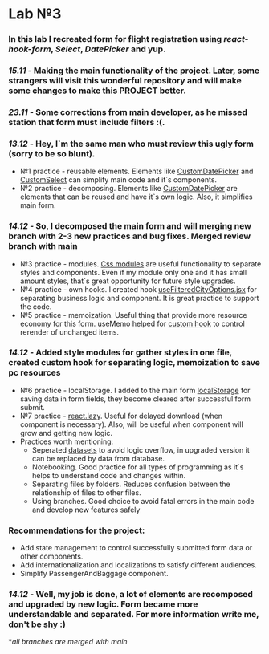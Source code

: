 # Lab №3

### In this lab I recreated form for flight registration using _react-hook-form_, _Select_, _DatePicker_ and yup.
### *15.11 -* Making the main functionality of the project. Later, some strangers will visit this wonderful repository and will make some changes to make this PROJECT better. 
### *23.11 -* Some corrections from main developer, as he missed station that form must include filters :(.
### *13.12 -* Hey, I`m the same man who must review this ugly form (sorry to be so blunt).
- №1 practice - reusable elements. Elements like [CustomDatePicker](./src/FlightSearchForm/reusableItems/CustomDatePicker.jsx) and [CustomSelect](./src/FlightSearchForm/reusableItems/CustomeSelect.jsx) can simplify main code and it`s components.
- №2 practice - decomposing. Elements like [CustomDatePicker](src/FlightSearchForm/components/TravelDetails.jsx) are elements that can be reused and have it`s own logic. Also, it simplifies main form. 

### *14.12 -* So, I decomposed the main form and will merging new branch with 2-3 new practices and bug fixes. Merged review branch with main
- №3 practice - modules. [Css modules](./src/FlightSearchForm/styles/styles.module.css) are useful functionality to separate styles and components. Even if my module only one and it has small amount styles, that`s great opportunity for future style upgrades.
- №4 practice - own hooks. I created hook [useFilteredCityOptions.jsx](./src/FlightSearchForm/hooks/useFilteredCityOptions.jsx) for separating business logic and component. It is great practice to support the code.
- №5 practice - memoization. Useful thing that provide more resource economy for this form. useMemo helped for [custom hook](./src/FlightSearchForm/hooks/useFilteredCityOptions.jsx) to control rerender of unchanged items.

### *14.12 -* Added style modules for gather styles in one file, created custom hook for separating logic, memoization to save pc resources
- №6 practice - localStorage. I added to the main form [localStorage](./src/FlightSearchForm/Form.jsx) for saving data in form fields, they become cleared after successful form submit.
- №7 practice - [react.lazy](./src/FlightSearchForm/components/TravelDetails.jsx). Useful for delayed download (when component is necessary). Also, will be useful when component will grow and getting new logic.
- Practices worth mentioning: 
  - Seperated [datasets](./src/FlightSearchForm/datasets/datasets.js) to avoid logic overflow, in upgraded version it can be replaced by data from database. 
  - Notebooking. Good practice for all types of programming as it`s helps to understand code and changes within.
  - Separating files by folders. Reduces confusion between the relationship of files to other files.
  - Using branches. Good choice to avoid fatal errors in the main code and develop new features safely

### Recommendations for the project:
- Add state management to control successfully submitted form data or other components.
- Add internationalization and localizations to satisfy different audiences.
- Simplify PassengerAndBaggage component.

### *14.12 -* Well, my job is done, a lot of elements are recomposed and upgraded by new logic. Form became more understandable and separated. For more information write me, don't be shy :)
**all branches are merged with main*